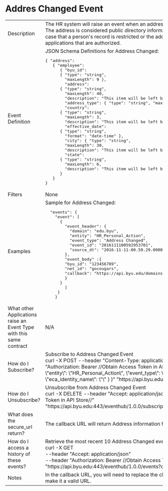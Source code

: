 # Addres Changed Event

<table align="center">
    <tr>
        <td>Description</td>
        <td>The HR system will raise an event when an address is added, changed, or deleted.<br>The address is considered public directory information and it is included in the event message. In the rare case that a person's record is restricted or the address is unlisted, a secure URL is provided for business applications that are authorized.</td>
    </tr>
    <tr>
        <td>Event Definition</td>
        <td>JSON Schema Definitions for Address Changed:<br><pre>{ "address":
   { "employee":
      { "byu_id":
      { "type": "string",
        "maxLength": 9 },
        "address":
      { "type": "string",
        "maxLength": 40,
        "description": "This item will be left blank if 'unlisted' is set to 'Y'."},
        "address_type": { "type": "string", "maxLength": 3, "enum": ["MAL","PRM","RES","WRK"] },
        "country":
      { "type": "string",
        "maxLength": 3, 
        "description": "This item will be left blank if 'unlisted' is set to 'Y'."},
        "effective_date":
      { "type": "string",
        "format": "date-time" },
        "city": { "type": "string",
        "maxLength": 30,
        "description": "This item will be left blank if 'unlisted' is set to 'Y'." },
        "state":
      { "type": "string",
        "maxLength": 6,
        "description": "This item will be left blank if 'unlisted' is set to 'Y'." },
      }
   }
}</pre></td>
    </tr>
    <tr>
        <td>Filters</td>
        <td>None</td>
    </tr>
    <tr>
        <td>Examples</td>
        <td>Sample for Address Changed:<br><pre>
  "events": {
    "event": [
      {
        "event_header": {
          "domain": "edu.byu",
          "entity": "HR_Personal_Action",
          "event_type": "Address Changed",
          "event_id": "2016111100592953701",
          "source_dt": "2016-11-11-00.59.29.000000"
        },
        "event_body" :{ 
        "byu_id": "123456789",
        "net_id": "gocougars",
        "callback": "https://api.byu.edu/domains/erp/hr/address?byu_id=123456789"
        }
      }
        ]
     }
    }</pre></td>
    </tr>
    <tr>
        <td>What other Applications raise an Event Type with this same contract</td>
        <td>N/A</td>
    </tr>
    <tr>
        <td>How do I Subscribe?</td>
        <td>Subscribe to Address Changed Event<br>curl -X POST --header "Content-Type: application/json" --header "Accept: application/json" --header "Authorization: Bearer //Obtain Access Token in API Store//" -d "{ \"subscription\": { \"eca_identity_id\": \"\", \"entity\": \"HR_Personal_Action\", \"event_type\": \"Address Changed\", \"domain\": \"edu.byu\", \"eca_identity_name\": \"\" } }" "htt<span></span>ps://api.byu.edu:443/eventhub/1.0.0/subscriptions"</td>
    </tr>
    <tr>
        <td>How do I Unsubscribe?</td>
        <td>Unsubscribe from Address Changed Event<br>curl -X DELETE --header "Accept: application/json" --header "Authorization: Bearer //Obtain Access Token in API Store//" "htt<span></span>ps://api.byu.edu:443/eventhub/1.0.0/subscriptions/edu.b<span></span>yu/HR_Personal_Action/Add<span></span>ress%20Changed</td>
    </tr>
    <tr>
        <td>What does the secure_url return?</td>
        <td>The callback URL will return Address information for the specified byu_id as of the effective date specified.</td>
    </tr>
    <tr>
        <td>How do I access a history of these events?</td>
        <td>Retrieve the most recent 10 Address Changed events from the Archive<br>curl -X GET<br>--header "Accept: application/json"<br> --header "Authorization: Bearer //Obtain Access Token in API Store//" <br>"htt<span></span>ps://api.byu.edu:443/eventhub/1.0.0/events?count=10"</td>
    </tr>
    <tr>
        <td>Notes</td>
        <td>In the callback URL, you will need to replace the characters "%26" with the "&" (ampersand) character to make it a valid URL.</td>
    </tr>
</table>
